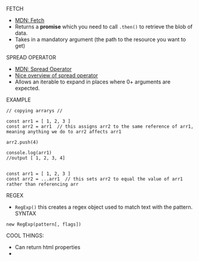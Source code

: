 FETCH
- [MDN: Fetch](https://developer.mozilla.org/en-US/docs/Web/API/Fetch_API)
- Returns a **promise** which you need to call `.then()` to retrieve the blob of data.
- Takes in a mandatory argument (the path to the resource you want to get)


SPREAD OPERATOR
- [MDN: Spread Operator](https://developer.mozilla.org/en-US/docs/Web/JavaScript/Reference/Operators/Spread_syntax)
- [Nice overview of spread operator](https://codeburst.io/javascript-es6-the-spread-syntax-f5c35525f754)
- Allows an iterable to expand in places where 0+ arguments are expected.

EXAMPLE
```
// copying arrarys //

const arr1 = [ 1, 2, 3 ]
const arr2 = arr1  // this assigns arr2 to the same reference of arr1, meaning anything we do to arr2 affects arr1

arr2.push(4)

console.log(arr1)
//output [ 1, 2, 3, 4]


const arr1 = [ 1, 2, 3 ]
const arr2 = ...arr1  // this sets arr2 to equal the value of arr1 rather than referencing arr
```

REGEX
- `RegExp()` this creates a regex object used to match text with the pattern.
SYNTAX
```
new RegExp(pattern[, flags])
```


COOL THINGS:
- Can return html properties
- 